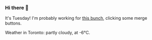 ### Hi there :wave:

It's Tuesday! I'm probably working for [this bunch](https://github.com/kohofinancial), clicking some merge buttons.

Weather in Toronto: partly cloudy, at -6°C.
